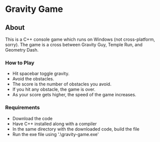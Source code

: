 # Gravity Game

## About
This is a C++ console game which runs on Windows (not cross-platform, sorry). The game is a cross between Gravity Guy, Temple Run, and Geometry Dash. 

### How to Play
- Hit spacebar toggle gravity. 
- Avoid the obstacles.
- The score is the number of obstacles you avoid.
- If you hit any obstacle, the game is over.
- As your score gets higher, the speed of the game increases.

### Requirements
- Download the code
- Have C++ installed along with a compiler
- In the same directory with the downloaded code, build the file 
- Run the exe file using '.\gravity-game.exe'